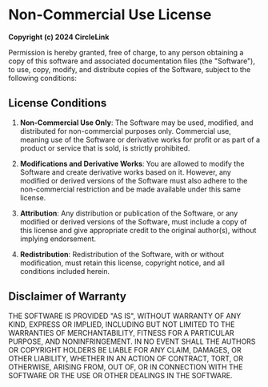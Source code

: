 # Non-Commercial Use License

**Copyright (c) 2024 CircleLink**

Permission is hereby granted, free of charge, to any person obtaining a copy of this software and associated documentation files (the "Software"), to use, copy, modify, and distribute copies of the Software, subject to the following conditions:

## License Conditions

1. **Non-Commercial Use Only**: The Software may be used, modified, and distributed for non-commercial purposes only. Commercial use, meaning use of the Software or derivative works for profit or as part of a product or service that is sold, is strictly prohibited.
   
2. **Modifications and Derivative Works**: You are allowed to modify the Software and create derivative works based on it. However, any modified or derived versions of the Software must also adhere to the non-commercial restriction and be made available under this same license.

3. **Attribution**: Any distribution or publication of the Software, or any modified or derived versions of the Software, must include a copy of this license and give appropriate credit to the original author(s), without implying endorsement.

4. **Redistribution**: Redistribution of the Software, with or without modification, must retain this license, copyright notice, and all conditions included herein.

## Disclaimer of Warranty

THE SOFTWARE IS PROVIDED "AS IS", WITHOUT WARRANTY OF ANY KIND, EXPRESS OR IMPLIED, INCLUDING BUT NOT LIMITED TO THE WARRANTIES OF MERCHANTABILITY, FITNESS FOR A PARTICULAR PURPOSE, AND NONINFRINGEMENT. IN NO EVENT SHALL THE AUTHORS OR COPYRIGHT HOLDERS BE LIABLE FOR ANY CLAIM, DAMAGES, OR OTHER LIABILITY, WHETHER IN AN ACTION OF CONTRACT, TORT, OR OTHERWISE, ARISING FROM, OUT OF, OR IN CONNECTION WITH THE SOFTWARE OR THE USE OR OTHER DEALINGS IN THE SOFTWARE.

